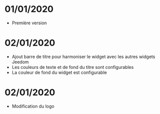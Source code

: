 # 01/01/2020

- Première version

# 02/01/2020

- Ajout barre de titre pour harmoniser le widget avec les autres widgets Jeedom
- Les couleurs de texte et de fond du titre sont configurables
- La couleur de fond du widget est configurable

# 02/01/2020

- Modification du logo